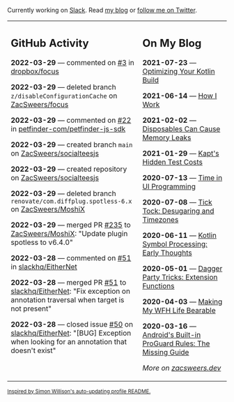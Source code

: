 Currently working on [Slack](https://slack.com/). Read [my blog](https://zacsweers.dev/) or [follow me on Twitter](https://twitter.com/ZacSweers).

<table><tr><td valign="top" width="60%">

## GitHub Activity
<!-- githubActivity starts -->
**2022-03-29** — commented on [#3](https://github.com/dropbox/focus/pull/3#issuecomment-1082534547) in [dropbox/focus](https://github.com/dropbox/focus)

**2022-03-29** — deleted branch `z/disableConfigurationCache` on [ZacSweers/focus](https://github.com/ZacSweers/focus)

**2022-03-29** — commented on [#22](https://github.com/petfinder-com/petfinder-js-sdk/issues/22#issuecomment-1082520618) in [petfinder-com/petfinder-js-sdk](https://github.com/petfinder-com/petfinder-js-sdk)

**2022-03-29** — created branch `main` on [ZacSweers/socialteesjs](https://github.com/ZacSweers/socialteesjs)

**2022-03-29** — created repository on [ZacSweers/socialteesjs](https://github.com/ZacSweers/socialteesjs)

**2022-03-29** — deleted branch `renovate/com.diffplug.spotless-6.x` on [ZacSweers/MoshiX](https://github.com/ZacSweers/MoshiX)

**2022-03-29** — merged PR [#235](https://github.com/ZacSweers/MoshiX/pull/235) to [ZacSweers/MoshiX](https://github.com/ZacSweers/MoshiX): "Update plugin spotless to v6.4.0"

**2022-03-28** — commented on [#51](https://github.com/slackhq/EitherNet/pull/51#issuecomment-1081191665) in [slackhq/EitherNet](https://github.com/slackhq/EitherNet)

**2022-03-28** — merged PR [#51](https://github.com/slackhq/EitherNet/pull/51) to [slackhq/EitherNet](https://github.com/slackhq/EitherNet): "Fix exception on annotation traversal when target is not present"

**2022-03-28** — closed issue [#50](https://github.com/slackhq/EitherNet/issues/50) on [slackhq/EitherNet](https://github.com/slackhq/EitherNet): "[BUG] Exception when looking for an annotation that doesn't exist"
<!-- githubActivity ends -->
</td><td valign="top" width="40%">

## On My Blog
<!-- blog starts -->
**2021-07-23** — [Optimizing Your Kotlin Build](https://www.zacsweers.dev/optimizing-your-kotlin-build/)

**2021-06-14** — [How I Work](https://www.zacsweers.dev/how-i-work/)

**2021-02-02** — [Disposables Can Cause Memory Leaks](https://www.zacsweers.dev/disposables-can-cause-memory-leaks/)

**2021-01-29** — [Kapt's Hidden Test Costs](https://www.zacsweers.dev/kapts-hidden-test-costs/)

**2020-07-13** — [Time in UI Programming](https://www.zacsweers.dev/time-in-ui/)

**2020-07-08** — [Tick Tock: Desugaring and Timezones](https://www.zacsweers.dev/ticktock-desugaring-timezones/)

**2020-06-11** — [Kotlin Symbol Processing: Early Thoughts](https://www.zacsweers.dev/kotlin-symbol-processor-early-thoughts/)

**2020-05-01** — [Dagger Party Tricks: Extension Functions](https://www.zacsweers.dev/dagger-party-tricks-extension-functions/)

**2020-04-03** — [Making My WFH Life Bearable](https://www.zacsweers.dev/making-wfh-life-bearable/)

**2020-03-16** — [Android's Built-in ProGuard Rules: The Missing Guide](https://www.zacsweers.dev/android-proguard-rules/)
<!-- blog ends -->
_More on [zacsweers.dev](https://zacsweers.dev/)_
</td></tr></table>

<sub><a href="https://simonwillison.net/2020/Jul/10/self-updating-profile-readme/">Inspired by Simon Willison's auto-updating profile README.</a></sub>